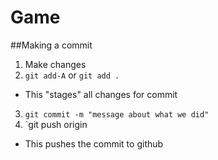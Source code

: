 # Game

##Making a commit
1. Make changes
2. `git add-A` or `git add .`
 - This "stages" all changes for commit
3. `git commit -m "message about what we did"`
4. `git push origin <branchname>
 - This pushes the commit to github